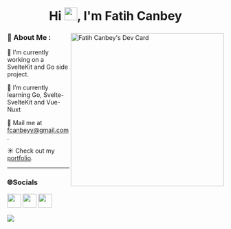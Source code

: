 <h1 align="center">Hi <img src="https://raw.githubusercontent.com/MartinHeinz/MartinHeinz/master/wave.gif" width="30" height="30" alt="wave">, I'm Fatih Canbey</h1>
<div align="left">
  
  <a href="https://app.daily.dev/dyrean"><img src="https://api.daily.dev/devcards/v2/wDphVj55a3RAQlNbQTboe.png?r=ap8&type=default" width="356" align="right" alt="Fatih Canbey's Dev Card"/></a>
  
### 💫 About Me :
<p>🔭 I'm currently working on a SvelteKit and Go side project.</p>
<p>🌱 I’m currently learning Go, Svelte-SvelteKit and Vue-Nuxt</p>
<p>📧 Mail me at <a href="mailto:fcanbeyy@gmail.com" target="_blank" title="email">fcanbeyy@gmail.com</a>.</p>
<p>☀️ Check out my <a href="https:\\canbey.dev" target="_blank" rel="noopener" title="portfolio">portfolio</a>.</p>

 </div>

---
### 🌐Socials
<p align="left"> <a href="https://www.github.com/Dyrean" target="_blank" rel="noreferrer"><img src="https://raw.githubusercontent.com/danielcranney/readme-generator/main/public/icons/socials/github.svg" width="32" height="32" /></a> <a href="https://blog.canbey.dev/" target="_blank" rel="noreferrer"><img src="https://raw.githubusercontent.com/danielcranney/readme-generator/main/public/icons/socials/hashnode.svg" width="32" height="32" /></a> <a href="https://www.linkedin.com/in/fatih-canbey/" target="_blank" rel="noreferrer"><img src="https://raw.githubusercontent.com/danielcranney/readme-generator/main/public/icons/socials/linkedin.svg" width="32" height="32" /></a></p>

[![](https://visitcount.itsvg.in/api?id=Dyrean&icon=3&color=1)](https://visitcount.itsvg.in)



